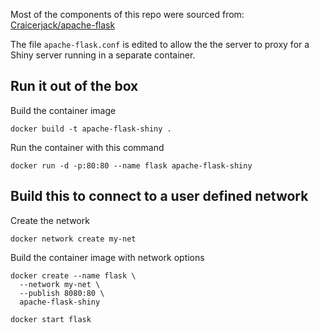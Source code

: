Most of the components of this repo were sourced from:
[Craicerjack/apache-flask](https://github.com/Craicerjack/apache-flask)

The file `apache-flask.conf` is edited to allow the the server to proxy for a Shiny server running in a separate container.

## Run it out of the box
Build the container image
```
docker build -t apache-flask-shiny .
```

Run the container with this command
```
docker run -d -p:80:80 --name flask apache-flask-shiny
```

## Build this to connect to a user defined network
Create the network
```
docker network create my-net
```

Build the container image with network options
```
docker create --name flask \
  --network my-net \
  --publish 8080:80 \
  apache-flask-shiny

docker start flask
```
